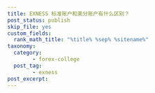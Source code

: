 ```yaml
---
title: EXNESS 标准账户和美分账户有什么区别？
post_status: publish
skip_file: yes
custom_fields:
  rank_math_title: "%title% %sep% %sitename%"
taxonomy:
  category:
        - forex-college
  post_tag:
        - exness
post_excerpt: 
---
```

